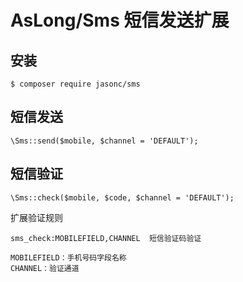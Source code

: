 # AsLong/Sms 短信发送扩展

## 安装

```
$ composer require jasonc/sms
```

## 短信发送

```
\Sms::send($mobile, $channel = 'DEFAULT');
```


## 短信验证

```
\Sms::check($mobile, $code, $channel = 'DEFAULT');
```


扩展验证规则

```
sms_check:MOBILEFIELD,CHANNEL  短信验证码验证

MOBILEFIELD：手机号码字段名称
CHANNEL：验证通道
```
